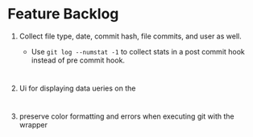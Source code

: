 # Feature Backlog

1. Collect file type, date, commit hash, file commits, and user as well.

    - Use `git log --numstat -1` to collect stats in a post commit hook instead of pre commit hook.  

#

2.  Ui for displaying data
    ueries on the 

#

3. preserve color formatting and errors when executing git with the wrapper
